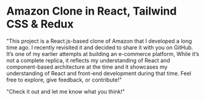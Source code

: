 # Amazon Clone in React, Tailwind CSS & Redux

"This project is a React.js-based clone of Amazon that I developed a long time ago. I recently revisited it and decided to share it with you on GitHub. It’s one of my earlier attempts at building an e-commerce platform, While it’s not a complete replica, it reflects my understanding of React and component-based architecture at the time and it showcases my understanding of React and front-end development during that time. Feel free to explore, give feedback, or contribute!"

"Check it out and let me know what you think!"
